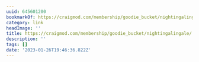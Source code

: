 ```yaml
---
uuid: 645601200
bookmarkOf: https://craigmod.com/membership/goodie_bucket/nightingalingale/
category: link
headImage: ''
title: https://craigmod.com/membership/goodie_bucket/nightingalingale/
description: ''
tags: []
date: '2023-01-26T19:46:36.822Z'
---
```



